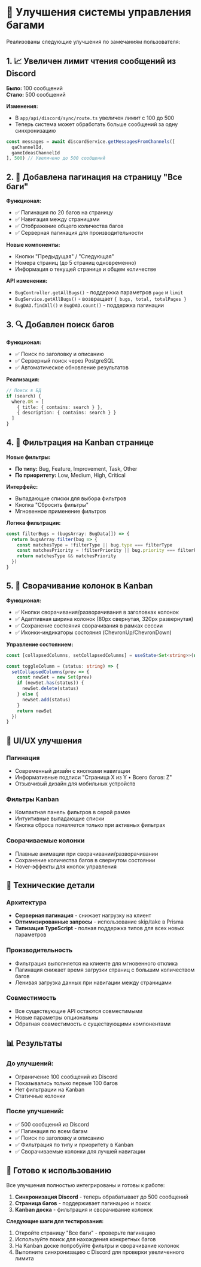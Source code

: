 # 🚀 Улучшения системы управления багами

Реализованы следующие улучшения по замечаниям пользователя:

## 1. 📈 Увеличен лимит чтения сообщений из Discord

**Было:** 100 сообщений  
**Стало:** 500 сообщений

**Изменения:**
- В `app/api/discord/sync/route.ts` увеличен лимит с 100 до 500
- Теперь система может обработать больше сообщений за одну синхронизацию

```typescript
const messages = await discordService.getMessagesFromChannels([
  qaChannelId,
  gameIdeasChannelId
], 500) // Увеличено до 500 сообщений
```

## 2. 📄 Добавлена пагинация на страницу "Все баги"

**Функционал:**
- ✅ Пагинация по 20 багов на страницу
- ✅ Навигация между страницами
- ✅ Отображение общего количества багов
- ✅ Серверная пагинация для производительности

**Новые компоненты:**
- Кнопки "Предыдущая" / "Следующая"
- Номера страниц (до 5 страниц одновременно)
- Информация о текущей странице и общем количестве

**API изменения:**
- `BugController.getAllBugs()` - поддержка параметров `page` и `limit`
- `BugService.getAllBugs()` - возвращает `{ bugs, total, totalPages }`
- `BugDAO.findAll()` и `BugDAO.count()` - поддержка пагинации

## 3. 🔍 Добавлен поиск багов

**Функционал:**
- ✅ Поиск по заголовку и описанию
- ✅ Серверный поиск через PostgreSQL
- ✅ Автоматическое обновление результатов

**Реализация:**
```typescript
// Поиск в БД
if (search) {
  where.OR = [
    { title: { contains: search } },
    { description: { contains: search } }
  ]
}
```

## 4. 🎯 Фильтрация на Kanban странице

**Новые фильтры:**
- **По типу:** Bug, Feature, Improvement, Task, Other
- **По приоритету:** Low, Medium, High, Critical

**Интерфейс:**
- Выпадающие списки для выбора фильтров
- Кнопка "Сбросить фильтры"
- Мгновенное применение фильтров

**Логика фильтрации:**
```typescript
const filterBugs = (bugsArray: BugData[]) => {
  return bugsArray.filter(bug => {
    const matchesType = !filterType || bug.type === filterType
    const matchesPriority = !filterPriority || bug.priority === filterPriority
    return matchesType && matchesPriority
  })
}
```

## 5. 📁 Сворачивание колонок в Kanban

**Функционал:**
- ✅ Кнопки сворачивания/разворачивания в заголовках колонок
- ✅ Адаптивная ширина колонок (80px свернутая, 320px развернутая)
- ✅ Сохранение состояния сворачивания в рамках сессии
- ✅ Иконки-индикаторы состояния (ChevronUp/ChevronDown)

**Управление состоянием:**
```typescript
const [collapsedColumns, setCollapsedColumns] = useState<Set<string>>(new Set())

const toggleColumn = (status: string) => {
  setCollapsedColumns(prev => {
    const newSet = new Set(prev)
    if (newSet.has(status)) {
      newSet.delete(status)
    } else {
      newSet.add(status)
    }
    return newSet
  })
}
```

## 🎨 UI/UX улучшения

### Пагинация
- Современный дизайн с кнопками навигации
- Информативные подписи "Страница X из Y • Всего багов: Z"
- Отзывчивый дизайн для мобильных устройств

### Фильтры Kanban
- Компактная панель фильтров в серой рамке
- Интуитивные выпадающие списки
- Кнопка сброса появляется только при активных фильтрах

### Сворачиваемые колонки
- Плавные анимации при сворачивании/разворачивании
- Сохранение количества багов в свернутом состоянии
- Hover-эффекты для кнопок управления

## 🔧 Технические детали

### Архитектура
- **Серверная пагинация** - снижает нагрузку на клиент
- **Оптимизированные запросы** - использование skip/take в Prisma
- **Типизация TypeScript** - полная поддержка типов для всех новых параметров

### Производительность
- Фильтрация выполняется на клиенте для мгновенного отклика
- Пагинация снижает время загрузки страниц с большим количеством багов
- Ленивая загрузка данных при навигации между страницами

### Совместимость
- Все существующие API остаются совместимыми
- Новые параметры опциональны
- Обратная совместимость с существующими компонентами

## 📊 Результаты

### До улучшений:
- Ограничение 100 сообщений из Discord
- Показывались только первые 100 багов
- Нет фильтрации на Kanban
- Статичные колонки

### После улучшений:
- ✅ 500 сообщений из Discord
- ✅ Пагинация по всем багам
- ✅ Поиск по заголовку и описанию
- ✅ Фильтрация по типу и приоритету в Kanban
- ✅ Сворачиваемые колонки для лучшей навигации

## 🚀 Готово к использованию

Все улучшения полностью интегрированы и готовы к работе:

1. **Синхронизация Discord** - теперь обрабатывает до 500 сообщений
2. **Страница багов** - поддерживает пагинацию и поиск
3. **Kanban доска** - фильтрация и сворачивание колонок

**Следующие шаги для тестирования:**
1. Откройте страницу "Все баги" - проверьте пагинацию
2. Используйте поиск для нахождения конкретных багов
3. На Kanban доске попробуйте фильтры и сворачивание колонок
4. Выполните синхронизацию с Discord для проверки увеличенного лимита 